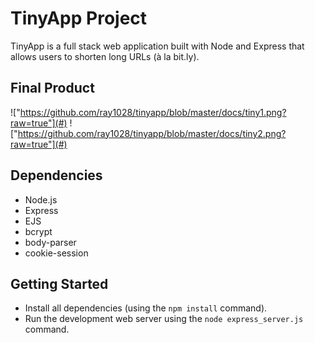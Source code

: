 # TinyApp Project

TinyApp is a full stack web application built with Node and Express that allows users to shorten long URLs (à la bit.ly).

## Final Product
!["https://github.com/ray1028/tinyapp/blob/master/docs/tiny1.png?raw=true"](#)
!["https://github.com/ray1028/tinyapp/blob/master/docs/tiny2.png?raw=true"](#)

## Dependencies

- Node.js
- Express
- EJS
- bcrypt
- body-parser
- cookie-session

## Getting Started

- Install all dependencies (using the `npm install` command).
- Run the development web server using the `node express_server.js` command.
